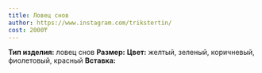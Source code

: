 ```yaml
---
title: Ловец снов
author: https://www.instagram.com/trikstertin/
cost: 2000₸
---
```

**Тип изделия:** ловец снов
**Размер:**
**Цвет:** желтый, зеленый, коричневый, фиолетовый, красный
**Вставка:**
